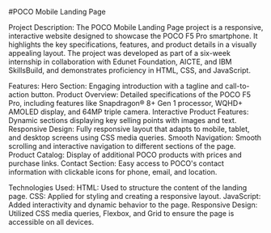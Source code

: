 #POCO Mobile Landing Page

Project Description:
	The POCO Mobile Landing Page project is a responsive, interactive website designed to showcase the POCO F5 Pro smartphone. It highlights the key specifications, features, and product details in a visually appealing layout. The project was developed as part of a six-week internship in collaboration with Edunet Foundation, AICTE, and IBM SkillsBuild, and demonstrates proficiency in HTML, CSS, and JavaScript.

Features:
	Hero Section: Engaging introduction with a tagline and call-to-action button.
	Product Overview: Detailed specifications of the POCO F5 Pro, including features like Snapdragon® 8+ Gen 1 processor, WQHD+ AMOLED display, and 64MP triple camera.
	Interactive Product Features: Dynamic sections displaying key selling points with images and text.
	Responsive Design: Fully responsive layout that adapts to mobile, tablet, and desktop screens using CSS media queries.
	Smooth Navigation: Smooth scrolling and interactive navigation to different sections of the page.
	Product Catalog: Display of additional POCO products with prices and purchase links.
	Contact Section: Easy access to POCO's contact information with clickable icons for phone, email, and location.

Technologies Used:
	HTML: Used to structure the content of the landing page.
	CSS: Applied for styling and creating a responsive layout.
	JavaScript: Added interactivity and dynamic behavior to the page.
	Responsive Design: Utilized CSS media queries, Flexbox, and Grid to ensure the page is accessible on all devices.

